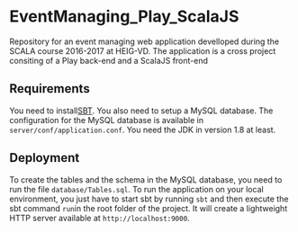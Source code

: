 # EventManaging_Play_ScalaJS
Repository for an event managing web application develloped during the SCALA course 2016-2017 at HEIG-VD. The application is a cross project consiting of a Play back-end and a ScalaJS front-end

## Requirements
You need to install[SBT](http://www.scala-sbt.org/0.13/docs/Setup.html).
You also need to setup a MySQL database. The configuration for the MySQL database is available in `server/conf/application.conf`.
You need the JDK in version 1.8 at least.

## Deployment
To create the tables and the schema in the MySQL database, you need to run the file `database/Tables.sql`.
To run the application on your local environment, you just have to start sbt by running `sbt` and then execute the sbt command `run`in the root folder of the project. It will create a lightweight HTTP server available at `http://localhost:9000`.
